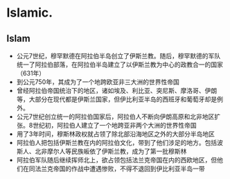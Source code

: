 # Islamic.

## Islam

* 公元7世纪，穆罕默德在阿拉伯半岛创立了伊斯兰教。随后，穆罕默德的军队统一了阿拉伯部落，在阿拉伯半岛建立了以伊斯兰教为中心的政教合一的国家（631年）
* 到公元750年，其成为了一个地跨欧亚非三大洲的世界性帝国
* 曾经阿拉伯帝国统治下的地区，诸如埃及、利比亚、突尼斯、摩洛哥、伊朗等，大部分在现代都是伊斯兰国家，但伊比利亚半岛的西班牙和葡萄牙却是例外。
* 公元7世纪创立统一的阿拉伯国家后，阿拉伯人不断向伊朗高原和北非地区扩张。8世纪初，阿拉伯人建立了一个地跨亚非两个大洲的世界性帝国
* 用了3年时间，穆斯林政权就占领了除北部沿海地区之外的大部分半岛地区
* 阿拉伯人把包括伊斯兰教在内的阿拉伯文化，带到了他们涉足的地方。包括波斯人、北非摩尔人等民族皈依了伊斯兰教，成为了第一批穆斯林
* 阿拉伯军队随后继续挥师北上，欲占领包括法兰克帝国在内的西欧地区，但他们在同法兰克帝国的作战中遭遇惨败，不得不退回到伊比利亚半岛一带
